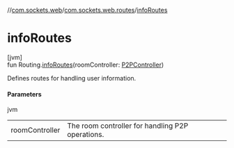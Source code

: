 //[com.sockets.web](../../index.md)/[com.sockets.web.routes](index.md)/[infoRoutes](info-routes.md)

# infoRoutes

[jvm]\
fun Routing.[infoRoutes](info-routes.md)(roomController: [P2PController](../com.sockets.web.roomController/-p2-p-controller/index.md))

Defines routes for handling user information.

#### Parameters

jvm

| | |
|---|---|
| roomController | The room controller for handling P2P operations. |
